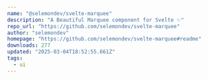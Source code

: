 ```yaml
---
name: "@selemondev/svelte-marquee"
description: "A Beautiful Marquee component for Svelte ✨"
repo_url: "https://github.com/selemondev/svelte-marquee"
author: "selemondev"
homepage: "https://github.com/selemondev/svelte-marquee#readme"
downloads: 277
updated: "2025-03-04T18:52:55.661Z"
tags: 
  - ui
---
```

